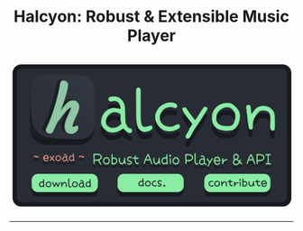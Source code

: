 <h1 align="center"><strong>Halcyon: Robust & Extensible Music Player</strong><br><br><img src=".repo/github_banner.png" alt="Repository Banner" width="512"/></h1>
<hr>

